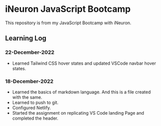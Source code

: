 # iNeuron JavaScript Bootcamp

This repository is from my JavaScript Bootcamp with iNeuron.

## Learning Log

### 22-December-2022
- Learned Tailwind CSS hover states and updated VSCode navbar hover states.

### 18-December-2022
- Learned the basics of markdown language. And this is a file created with the same.
- Learned to push to git.
- Configured Netlify.
- Started the assignment on replicating VS Code landing Page and completed the header.